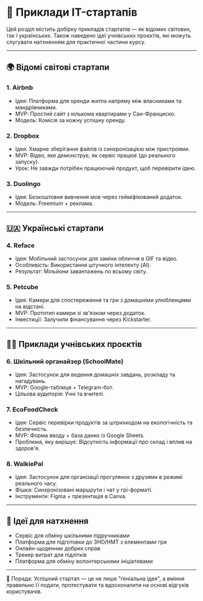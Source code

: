 # 🧪 Приклади IT-стартапів

Цей розділ містить добірку прикладів стартапів — як відомих світових, так і українських. Також наведено ідеї учнівських проєктів, які можуть слугувати натхненням для практичної частини курсу.

---

## 🌍 Відомі світові стартапи

### 1. Airbnb
- Ідея: Платформа для оренди житла напряму між власниками та мандрівниками.
- MVP: Простий сайт з кількома квартирами у Сан-Франциско.
- Модель: Комісія за кожну успішну оренду.

### 2. Dropbox
- Ідея: Хмарне зберігання файлів із синхронізацією між пристроями.
- MVP: Відео, яке демонструє, як сервіс працює (до реального запуску).
- Урок: Не завжди потрібен працюючий продукт, щоб перевірити ідею.

### 3. Duolingo
- Ідея: Безкоштовне вивчення мов через гейміфікований додаток.
- Модель: Freemium + реклама.

---

## 🇺🇦 Українські стартапи

### 4. Reface
- Ідея: Мобільний застосунок для заміни обличчя в GIF та відео.
- Особливість: Використання штучного інтелекту (AI).
- Результат: Мільйони завантажень по всьому світу.

### 5. Petcube
- Ідея: Камери для спостереження та гри з домашніми улюбленцями на відстані.
- MVP: Прототип камери зі зв'язком через додаток.
- Інвестиції: Залучили фінансування через Kickstarter.

---

## 👩‍🎓 Приклади учнівських проєктів

### 6. Шкільний органайзер (SchoolMate)
- Ідея: Застосунок для ведення домашніх завдань, розкладу та нагадувань.
- MVP: Google-таблиця + Telegram-бот.
- Цільова аудиторія: Учні та вчителі.

### 7. EcoFoodCheck
- Ідея: Сервіс перевірки продуктів за штрихкодом на екологічність та безпечність.
- MVP: Форма вводу + база даних із Google Sheets.
- Проблема, яку вирішує: Відсутність інформації про склад і вплив на здоров'я.

### 8. WalkiePal
- Ідея: Застосунок для організації прогулянок з друзями в режимі реального часу.
- Фішка: Синхронізовані маршрути і чат у грі-форматі.
- Інструменти: Figma + презентація в Canva.

---

## 💭 Ідеї для натхнення

- Сервіс для обміну шкільними підручниками
- Платформа для підготовки до ЗНО/НМТ з елементами гри
- Онлайн-щоденник добрих справ
- Трекер витрат для підлітків
- Платформа для обміну волонтерськими ініціативами

---

📌 Порада: Успішний стартап — це не лише "геніальна ідея", а вміння правильно її подати, протестувати та вдосконалити на основі відгуків користувачів.
